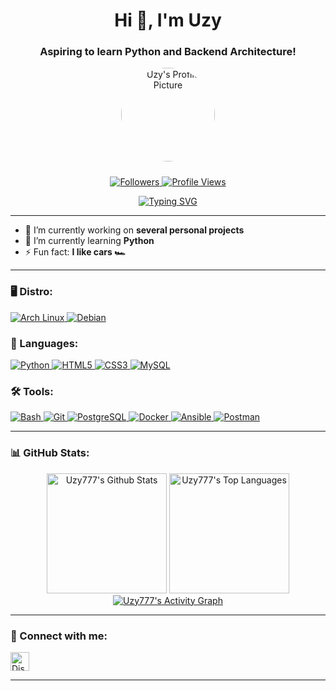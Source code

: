 <h1 align="center">Hi 👋, I'm Uzy</h1>
<h3 align="center">Aspiring to learn Python and Backend Architecture!</h3>

<p align="center">
  <img src="https://avatars.githubusercontent.com/uzy777" alt="Uzy's Profile Picture" width="150" style="border-radius: 50%; margin-bottom: 10px;" />
</p>

<p align="center">
  <a href="https://github.com/uzy777?tab=repositories">
    <img src="https://img.shields.io/github/followers/uzy777?style=social" alt="Followers" />
  </a>
  <a href="https://github.com/uzy777">
    <img src="https://komarev.com/ghpvc/?username=uzy777&color=blue" alt="Profile Views" />
  </a>
</p>


<div align="center">
  <a href="https://git.io/typing-svg">
    <img src="https://readme-typing-svg.herokuapp.com?font=+Space+Mono+&pause=1000&color=539BF5&center=true&repeat=false&width=435&lines=Hello+want+a+cookie................%3F;here+%F0%9F%8D%AA" alt="Typing SVG">
  </a>
</div>


---

- 🔭 I’m currently working on **several personal projects**
- 🌱 I’m currently learning **Python**
- ⚡ Fun fact: **I like cars 🏎️**

---

<h3 align="left">🖥️ Distro:</h3>
<p align="left">
  <a href="https://www.linux.org/](https://archlinux.org/" target="_blank">
    <img src="https://img.shields.io/badge/Arch-1793D1?style=for-the-badge&logo=archlinux&logoColor=white" alt="Arch Linux" />
  </a>
  <a href="https://www.debian.org/" target="_blank">
    <img src="https://img.shields.io/badge/Debian-D70A53?style=for-the-badge&logo=debian&logoColor=white" alt="Debian" />
  </a>

<h3 align="left">🤖 Languages:</h3>
  <a href="https://www.python.org/" target="_blank">
    <img src="https://img.shields.io/badge/Python-3776AB?style=for-the-badge&logo=python&logoColor=white" alt="Python" />
  </a>
    <a href="https://www.w3.org/html/" target="_blank">
    <img src="https://img.shields.io/badge/HTML5-E34F26?style=for-the-badge&logo=html5&logoColor=white" alt="HTML5" />
  </a>
  <a href="https://www.w3schools.com/css/" target="_blank">
    <img src="https://img.shields.io/badge/CSS3-1572B6?style=for-the-badge&logo=css3&logoColor=white" alt="CSS3" />
  </a>
  <a href="https://www.mysql.com/" target="_blank">
  <img src="https://img.shields.io/badge/MySQL-4479A1?style=for-the-badge&logo=mysql&logoColor=white" alt="MySQL" />
  </a>


<h3 align="left">🛠️ Tools:</h3>
  <a href="https://www.gnu.org/software/bash/" target="_blank">
    <img src="https://img.shields.io/badge/Bash-4EAA25?style=for-the-badge&logo=gnu-bash&logoColor=white" alt="Bash" />
  </a>
  <a href="https://git-scm.com/" target="_blank">
    <img src="https://img.shields.io/badge/Git-F05032?style=for-the-badge&logo=git&logoColor=white" alt="Git" />
  </a>
  <a href="https://www.postgresql.org/" target="_blank">
    <img src="https://img.shields.io/badge/PostgreSQL-336791?style=for-the-badge&logo=postgresql&logoColor=white" alt="PostgreSQL" />
  </a>
  <a href="https://www.docker.com/" target="_blank">
    <img src="https://img.shields.io/badge/Docker-2496ED?style=for-the-badge&logo=docker&logoColor=white" alt="Docker" />
  </a>
  <a href="https://www.ansible.com/" target="_blank">
    <img src="https://img.shields.io/badge/Ansible-EE0000?style=for-the-badge&logo=ansible&logoColor=white" alt="Ansible" />
  </a>
  <a href="https://postman.com" target="_blank">
    <img src="https://img.shields.io/badge/Postman-FF6C37?style=for-the-badge&logo=postman&logoColor=white" alt="Postman" />
  </a>
</p>

  
---

<h3 align="left">📊 GitHub Stats:</h3>
<div align="center">
<a href="https://github.com/anuraghazra/github-readme-stats"><img alt="Uzy777's Github Stats" src="https://github-readme-stats.vercel.app/api/?username=Uzy777&show_icons=true&include_all_commits=true&count_private=true&theme=github_dark&hide_border=true&bg_color=0D1117&title_color=539BF5&icon_color=539BF5" height="192px"/></a>
<a href="https://github.com/anuraghazra/github-readme-stats"><img alt="Uzy777's Top Languages" src="https://github-readme-stats.vercel.app/api/top-langs/?username=Uzy777&langs_count=8&layout=compact&theme=github_dark&hide_border=true&bg_color=0D1117&title_color=539BF5&icon_color=539BF5&hide=Jupyter%20Notebook,Roff" height="192px"/></a>
<br/>
<a href="https://github.com/ashutosh00710/github-readme-activity-graph"><img alt="Uzy777's Activity Graph" src="https://github-readme-activity-graph.vercel.app/graph/?username=Uzy777&bg_color=0D1117&color=539BF5&line=539BF5&point=FFFFFF&hide_border=true" /></a>
</div>

---

<h3 align="left">💬 Connect with me:</h3>
<p align="left">
  <a href="https://discord.com/users/Uzy7" target="_blank"><img align="center" src="https://www.vectorlogo.zone/logos/discord/discord-tile.svg" alt="Discord" height="30" width="30" /></a>
</p>

---

<!-- Easter Egg -->
<div style="visibility: hidden; height: 0; overflow: hidden;">
  <a href="https://bit.ly/3BlS71b" target="_blank">Congratulations! You found me!</a>
</div>
